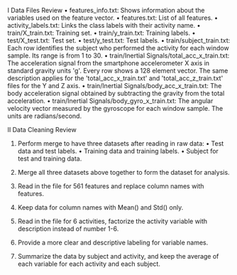 I Data Files Review
•	features_info.txt: Shows information about the variables used on the feature vector.
•	features.txt: List of all features.
•	activity_labels.txt: Links the class labels with their activity name.
•	train/X_train.txt: Training set.
•	train/y_train.txt: Training labels.
•	test/X_test.txt: Test set.
•	test/y_test.txt: Test labels.
•	train/subject_train.txt: Each row identifies the subject who performed the activity for each window sample. Its range is from 1 to 30. 
•	train/Inertial Signals/total_acc_x_train.txt: The acceleration signal from the smartphone accelerometer X axis in standard gravity units 'g'. Every row shows a 128 element vector. The same description applies for the 'total_acc_x_train.txt' and 'total_acc_z_train.txt' files for the Y and Z axis. 
•	train/Inertial Signals/body_acc_x_train.txt: The body acceleration signal obtained by subtracting the gravity from the total acceleration. 
•	train/Inertial Signals/body_gyro_x_train.txt: The angular velocity vector measured by the gyroscope for each window sample. The units are radians/second.

II Data Cleaning Review 
1.	Perform merge to have three datasets after reading in raw data:
•	Test data and test labels. 
•	Training data and training labels. 
•	Subject for test and training data.

2.	Merge all three datasets above together to form the dataset for analysis. 

3.	Read in the file for 561 features and replace column names with features. 

4.	Keep data for column names with Mean() and Std() only. 

5.	Read in the file for 6 activities, factorize the activity variable with description instead of number 1-6. 

6.	Provide a more clear and descriptive labeling for variable names.

7.	Summarize the data by subject and activity, and keep the average of each variable for each activity and each subject. 
